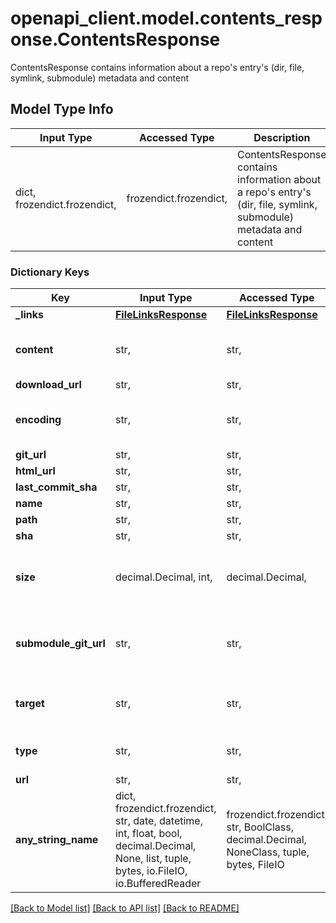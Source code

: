 # openapi_client.model.contents_response.ContentsResponse

ContentsResponse contains information about a repo's entry's (dir, file, symlink, submodule) metadata and content

## Model Type Info
Input Type | Accessed Type | Description | Notes
------------ | ------------- | ------------- | -------------
dict, frozendict.frozendict,  | frozendict.frozendict,  | ContentsResponse contains information about a repo&#x27;s entry&#x27;s (dir, file, symlink, submodule) metadata and content | 

### Dictionary Keys
Key | Input Type | Accessed Type | Description | Notes
------------ | ------------- | ------------- | ------------- | -------------
**_links** | [**FileLinksResponse**](FileLinksResponse.md) | [**FileLinksResponse**](FileLinksResponse.md) |  | [optional] 
**content** | str,  | str,  | &#x60;content&#x60; is populated when &#x60;type&#x60; is &#x60;file&#x60;, otherwise null | [optional] 
**download_url** | str,  | str,  |  | [optional] 
**encoding** | str,  | str,  | &#x60;encoding&#x60; is populated when &#x60;type&#x60; is &#x60;file&#x60;, otherwise null | [optional] 
**git_url** | str,  | str,  |  | [optional] 
**html_url** | str,  | str,  |  | [optional] 
**last_commit_sha** | str,  | str,  |  | [optional] 
**name** | str,  | str,  |  | [optional] 
**path** | str,  | str,  |  | [optional] 
**sha** | str,  | str,  |  | [optional] 
**size** | decimal.Decimal, int,  | decimal.Decimal,  |  | [optional] value must be a 64 bit integer
**submodule_git_url** | str,  | str,  | &#x60;submodule_git_url&#x60; is populated when &#x60;type&#x60; is &#x60;submodule&#x60;, otherwise null | [optional] 
**target** | str,  | str,  | &#x60;target&#x60; is populated when &#x60;type&#x60; is &#x60;symlink&#x60;, otherwise null | [optional] 
**type** | str,  | str,  | &#x60;type&#x60; will be &#x60;file&#x60;, &#x60;dir&#x60;, &#x60;symlink&#x60;, or &#x60;submodule&#x60; | [optional] 
**url** | str,  | str,  |  | [optional] 
**any_string_name** | dict, frozendict.frozendict, str, date, datetime, int, float, bool, decimal.Decimal, None, list, tuple, bytes, io.FileIO, io.BufferedReader | frozendict.frozendict, str, BoolClass, decimal.Decimal, NoneClass, tuple, bytes, FileIO | any string name can be used but the value must be the correct type | [optional]

[[Back to Model list]](../../README.md#documentation-for-models) [[Back to API list]](../../README.md#documentation-for-api-endpoints) [[Back to README]](../../README.md)

